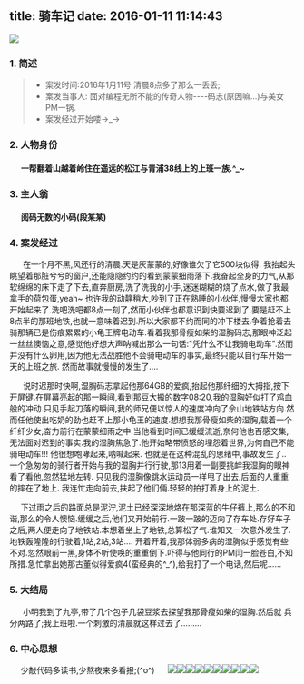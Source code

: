 title: 骑车记
date: 2016-01-11 11:14:43
---
![](http://www.biketo.com/d/file/racing/Events/2014-07-10/d45ce0f168f944f4433227b56a92a5ac.jpg)
<!-- more -->

### 1. 简述
> * 案发时间:2016年1月11号 清晨8点多了那么一丢丢;
> * 案发当事人: 面对编程无所不能的传奇人物----码志(原因嘛...)与美女PM一锅.
> * 案发经过开始喽→_→

### 2. 人物身份
#### &nbsp;&nbsp;&nbsp;&nbsp;&nbsp; 一帮翻着山越着岭住在遥远的松江与青浦38线上的上班一族.^_~

### 3. 主人翁
#### &nbsp;&nbsp;&nbsp;&nbsp;&nbsp; 阅码无数的小码(段某某)

### 4. 案发经过
&nbsp;&nbsp;&nbsp;&nbsp;&nbsp; 在一个月不黑,风还行的清晨.天是灰蒙蒙的,好像谁欠了它500块似得. 我抬起头眺望着那脏兮兮的窗户,还能隐隐约约的看到蒙蒙细雨落下.我奋起全身的力气,从那软绵绵的床下走了下去,直奔厨房,洗了洗我的小手,迷迷糊糊的烧了点水,做了我最拿手的荷包蛋,yeah~
也许我的动静稍大,吵到了正在熟睡的小伙伴,慢慢大家也都开始起来了.洗吧洗吧都8点一刻了,然而小伙伴也都意识到快要迟到了.要是赶不上8点半的那班地铁,也就一意味着迟到.所以大家都不约而同的冲下楼去.争着抢着去骑那辆已是伤痕累累的小龟王牌电动车.看着我那骨瘦如柴的湿胸码志,那眼神泛起一丝丝懊恼之意,感觉他好想大声呐喊出那么一句话:"凭什么不让我骑电动车".然而并没有什么卵用,因为他无法战胜他不会骑电动车的事实,最终只能以自行车开始一天的上班之旅.
然而故事就慢慢的发生了....

&nbsp;&nbsp;&nbsp;&nbsp;&nbsp; 说时迟那时快啊,湿胸码志拿起他那64GB的爱疯,抬起他那纤细的大拇指,按下开屏键.在屏幕亮起的那一瞬间,看到那豆大搬的数字08:20,我的湿胸好似打了鸡血般的冲动.只见手起刀落的瞬间,我的师兄便以惊人的速度冲向了佘山地铁站方向.然而任他使出吃奶的劲也赶不上那小龟王的速度.想想我那骨瘦如柴的湿胸,载着一个纤纤少女,奋力前行在蒙蒙细雨之中.当他看到时间已缓缓流逝,奈何他也百感交集,无法面对迟到的事实.我的湿胸焦急了.他开始略带愤怒的埋怨着世界,为何自己不能骑电动车!!! 他很想咆哮起来,呐喊起来.
也就是在这种混乱的思绪中,事故发生了.. 一个急匆匆的骑行者开始与我的湿胸并行行驶,那13用着一副要挑衅我湿胸的眼神看了看他,忽然猛地左转. 只见我的湿胸像跳水运动员一样甩了出去,后面的人重重的摔在了地上. 我连忙走向前去,扶起了他们倆.轻轻的拍打着身上的泥土.

&nbsp;&nbsp;&nbsp;&nbsp;&nbsp;下过雨之后的路面总是泥泞,泥土已经深深地烙在那深蓝的牛仔裤上,那么的不和谐,那么的令人懊恼.缓缓之后,他们又开始前行.一跛一跛的迈向了存车处.存好车子之后,两人便走向了地铁站.本想着坐上了地铁,总算松了气.谁知又一次意外发生了. 地铁轰隆隆的行驶着,1站,2站,3站.... 开着开着,我那体弱多病的湿胸似乎感觉有些不对.忽然眼前一黑,身体不听使唤的重重倒下.吓得与他同行的PM闫一脸苍白,不知所措.急忙拿出她那古董似得爱疯4(蛮经典的^_^),给我打了一个电话,然后呢...... 

### 5. 大结局
&nbsp;&nbsp;&nbsp;&nbsp;&nbsp; 小明我到了九亭,带了几个包子几袋豆浆去探望我那骨瘦如柴的湿胸.然后就 兵分两路了;我上班啦.一个刺激的清晨就这样过去了.........

### 6. 中心思想
&nbsp;&nbsp;&nbsp;&nbsp;&nbsp;少敲代码多读书,少熬夜来多看报;(^o^)
&nbsp;&nbsp;&nbsp;&nbsp;&nbsp;![](https://raw.githubusercontent.com/haner199401/haner.blog/master/images/shaxiao.gif)![](https://raw.githubusercontent.com/haner199401/haner.blog/master/images/shaxiao.gif)![](https://raw.githubusercontent.com/haner199401/haner.blog/master/images/shaxiao.gif)![](https://raw.githubusercontent.com/haner199401/haner.blog/master/images/shaxiao.gif)![](https://raw.githubusercontent.com/haner199401/haner.blog/master/images/shaxiao.gif)![](https://raw.githubusercontent.com/haner199401/haner.blog/master/images/shaxiao.gif)![](https://raw.githubusercontent.com/haner199401/haner.blog/master/images/shaxiao.gif)![](https://raw.githubusercontent.com/haner199401/haner.blog/master/images/shaxiao.gif)![](https://raw.githubusercontent.com/haner199401/haner.blog/master/images/shaxiao.gif)![](https://raw.githubusercontent.com/haner199401/haner.blog/master/images/shaxiao.gif)